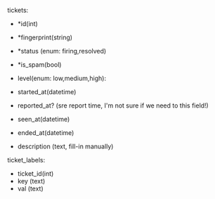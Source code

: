 tickets:

- *id(int)
- *fingerprint(string)

- *status (enum: firing,resolved)
- *is_spam(bool)
- level(enum: low,medium,high):

- started_at(datetime)
- reported_at? (sre report time, I'm not sure if we need to this field!)
- seen_at(datetime)
- ended_at(datetime)

- description (text, fill-in manually)

ticket_labels:

- ticket_id(int)
- key (text)
- val (text)
